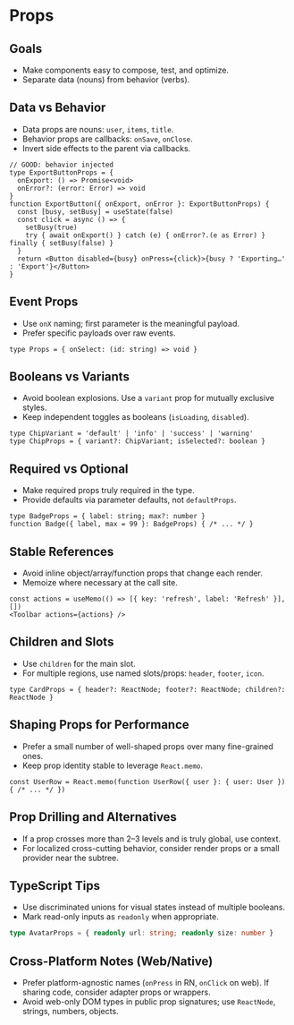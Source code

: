 # Props

## Goals

* Make components easy to compose, test, and optimize.
* Separate data (nouns) from behavior (verbs).

## Data vs Behavior

* Data props are nouns: `user`, `items`, `title`.
* Behavior props are callbacks: `onSave`, `onClose`.
* Invert side effects to the parent via callbacks.

```tsx
// GOOD: behavior injected
type ExportButtonProps = {
  onExport: () => Promise<void>
  onError?: (error: Error) => void
}
function ExportButton({ onExport, onError }: ExportButtonProps) {
  const [busy, setBusy] = useState(false)
  const click = async () => {
    setBusy(true)
    try { await onExport() } catch (e) { onError?.(e as Error) } finally { setBusy(false) }
  }
  return <Button disabled={busy} onPress={click}>{busy ? 'Exporting…' : 'Export'}</Button>
}
```

## Event Props

* Use `onX` naming; first parameter is the meaningful payload.
* Prefer specific payloads over raw events.

```tsx
type Props = { onSelect: (id: string) => void }
```

## Booleans vs Variants

* Avoid boolean explosions. Use a `variant` prop for mutually exclusive styles.
* Keep independent toggles as booleans (`isLoading`, `disabled`).

```tsx
type ChipVariant = 'default' | 'info' | 'success' | 'warning'
type ChipProps = { variant?: ChipVariant; isSelected?: boolean }
```

## Required vs Optional

* Make required props truly required in the type.
* Provide defaults via parameter defaults, not `defaultProps`.

```tsx
type BadgeProps = { label: string; max?: number }
function Badge({ label, max = 99 }: BadgeProps) { /* ... */ }
```

## Stable References

* Avoid inline object/array/function props that change each render.
* Memoize where necessary at the call site.

```tsx
const actions = useMemo(() => [{ key: 'refresh', label: 'Refresh' }], [])
<Toolbar actions={actions} />
```

## Children and Slots

* Use `children` for the main slot.
* For multiple regions, use named slots/props: `header`, `footer`, `icon`.

```tsx
type CardProps = { header?: ReactNode; footer?: ReactNode; children?: ReactNode }
```

## Shaping Props for Performance

* Prefer a small number of well-shaped props over many fine-grained ones.
* Keep prop identity stable to leverage `React.memo`.

```tsx
const UserRow = React.memo(function UserRow({ user }: { user: User }) { /* ... */ })
```

## Prop Drilling and Alternatives

* If a prop crosses more than 2–3 levels and is truly global, use context.
* For localized cross-cutting behavior, consider render props or a small provider near the subtree.

## TypeScript Tips

* Use discriminated unions for visual states instead of multiple booleans.
* Mark read-only inputs as `readonly` when appropriate.

```ts
type AvatarProps = { readonly url: string; readonly size: number }
```

## Cross-Platform Notes (Web/Native)

* Prefer platform-agnostic names (`onPress` in RN, `onClick` on web). If sharing code, consider adapter props or wrappers.
* Avoid web-only DOM types in public prop signatures; use `ReactNode`, strings, numbers, objects.
